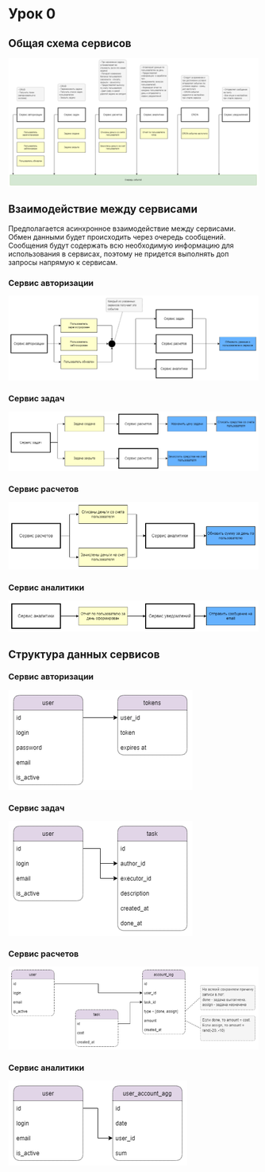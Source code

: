 # Урок 0

## Общая схема сервисов
![Общая схема сервисов](./assets/common_services.png)

## Взаимодействие между сервисами
Предполагается асинхронное взаимодействие между сервисами.  
Обмен данными будет происходить через очередь сообщений.  
Сообщения будут содержать всю необходимую информацию для использования в сервисах, поэтому не придется выполнять доп запросы напрямую к сервисам.

### Сервис авторизации
![Взаимодействие сервиса авторизации](./assets/iteractions_auth.png)

### Сервис задач
![Взаимодействие сервиса задач](./assets/iteractions_tasks.png)

### Сервис расчетов
![Взаимодействие сервиса расчетов](./assets/iteractions_accounting.png)

### Сервис аналитики
![Взаимодействие сервиса аналитики](./assets/iteractions_analytics.png)

## Структура данных сервисов

### Сервис авторизации
![Данные сервиса авторизации](./assets/data_auth.png)

### Сервис задач
![Данные сервиса задач](./assets/data_tasks.png)

### Сервис расчетов
![Данные сервиса расчетов](./assets/data_accounting.png)

### Сервис аналитики
![Данные сервиса аналитики](./assets/data_analytics.png)
